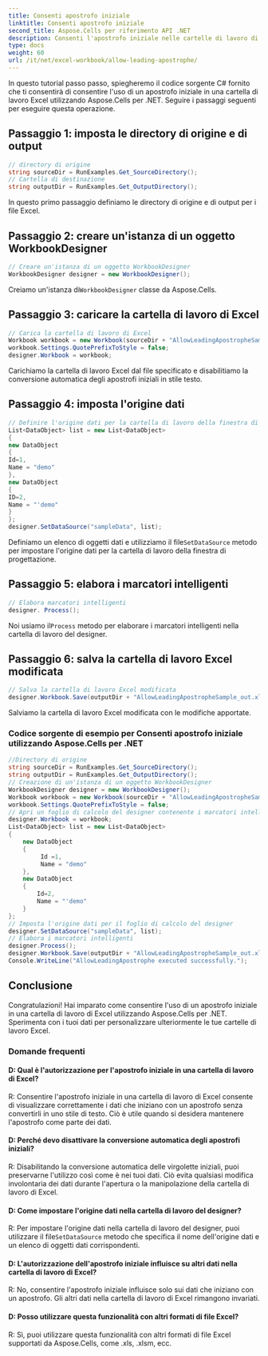 ```yaml
---
title: Consenti apostrofo iniziale
linktitle: Consenti apostrofo iniziale
second_title: Aspose.Cells per riferimento API .NET
description: Consenti l'apostrofo iniziale nelle cartelle di lavoro di Excel con Aspose.Cells per .NET.
type: docs
weight: 60
url: /it/net/excel-workbook/allow-leading-apostrophe/
---
```

In questo tutorial passo passo, spiegheremo il codice sorgente C# fornito che ti consentirà di consentire l'uso di un apostrofo iniziale in una cartella di lavoro Excel utilizzando Aspose.Cells per .NET. Seguire i passaggi seguenti per eseguire questa operazione.

## Passaggio 1: imposta le directory di origine e di output

```csharp
// directory di origine
string sourceDir = RunExamples.Get_SourceDirectory();
// Cartella di destinazione
string outputDir = RunExamples.Get_OutputDirectory();
```

In questo primo passaggio definiamo le directory di origine e di output per i file Excel.

## Passaggio 2: creare un'istanza di un oggetto WorkbookDesigner

```csharp
// Creare un'istanza di un oggetto WorkbookDesigner
WorkbookDesigner designer = new WorkbookDesigner();
```

 Creiamo un'istanza di`WorkbookDesigner` classe da Aspose.Cells.

## Passaggio 3: caricare la cartella di lavoro di Excel

```csharp
// Carica la cartella di lavoro di Excel
Workbook workbook = new Workbook(sourceDir + "AllowLeadingApostropheSample.xlsx");
workbook.Settings.QuotePrefixToStyle = false;
designer.Workbook = workbook;
```

Carichiamo la cartella di lavoro Excel dal file specificato e disabilitiamo la conversione automatica degli apostrofi iniziali in stile testo.

## Passaggio 4: imposta l'origine dati

```csharp
// Definire l'origine dati per la cartella di lavoro della finestra di progettazione
List<DataObject> list = new List<DataObject>
{
new DataObject
{
Id=1,
Name = "demo"
},
new DataObject
{
ID=2,
Name = "'demo"
}
};
designer.SetDataSource("sampleData", list);
```

 Definiamo un elenco di oggetti dati e utilizziamo il file`SetDataSource` metodo per impostare l'origine dati per la cartella di lavoro della finestra di progettazione.

## Passaggio 5: elabora i marcatori intelligenti

```csharp
// Elabora marcatori intelligenti
designer. Process();
```

 Noi usiamo il`Process` metodo per elaborare i marcatori intelligenti nella cartella di lavoro del designer.

## Passaggio 6: salva la cartella di lavoro Excel modificata

```csharp
// Salva la cartella di lavoro Excel modificata
designer.Workbook.Save(outputDir + "AllowLeadingApostropheSample_out.xlsx");
```

Salviamo la cartella di lavoro Excel modificata con le modifiche apportate.

### Codice sorgente di esempio per Consenti apostrofo iniziale utilizzando Aspose.Cells per .NET 
```csharp
//Directory di origine
string sourceDir = RunExamples.Get_SourceDirectory();
string outputDir = RunExamples.Get_OutputDirectory();
// Creazione di un'istanza di un oggetto WorkbookDesigner
WorkbookDesigner designer = new WorkbookDesigner();
Workbook workbook = new Workbook(sourceDir + "AllowLeadingApostropheSample.xlsx");
workbook.Settings.QuotePrefixToStyle = false;
// Apri un foglio di calcolo del designer contenente i marcatori intelligenti
designer.Workbook = workbook;
List<DataObject> list = new List<DataObject>
{
	new DataObject
	{
		 Id =1,
		 Name = "demo"
	},
	new DataObject
	{
		Id=2,
		Name = "'demo"
	}
};
// Imposta l'origine dati per il foglio di calcolo del designer
designer.SetDataSource("sampleData", list);
// Elabora i marcatori intelligenti
designer.Process();
designer.Workbook.Save(outputDir + "AllowLeadingApostropheSample_out.xlsx");
Console.WriteLine("AllowLeadingApostrophe executed successfully.");
```

## Conclusione

Congratulazioni! Hai imparato come consentire l'uso di un apostrofo iniziale in una cartella di lavoro di Excel utilizzando Aspose.Cells per .NET. Sperimenta con i tuoi dati per personalizzare ulteriormente le tue cartelle di lavoro Excel.

### Domande frequenti

#### D: Qual è l'autorizzazione per l'apostrofo iniziale in una cartella di lavoro di Excel?

R: Consentire l'apostrofo iniziale in una cartella di lavoro di Excel consente di visualizzare correttamente i dati che iniziano con un apostrofo senza convertirli in uno stile di testo. Ciò è utile quando si desidera mantenere l'apostrofo come parte dei dati.

#### D: Perché devo disattivare la conversione automatica degli apostrofi iniziali?

R: Disabilitando la conversione automatica delle virgolette iniziali, puoi preservarne l'utilizzo così come è nei tuoi dati. Ciò evita qualsiasi modifica involontaria dei dati durante l'apertura o la manipolazione della cartella di lavoro di Excel.

#### D: Come impostare l'origine dati nella cartella di lavoro del designer?

 R: Per impostare l'origine dati nella cartella di lavoro del designer, puoi utilizzare il file`SetDataSource` metodo che specifica il nome dell'origine dati e un elenco di oggetti dati corrispondenti.

#### D: L'autorizzazione dell'apostrofo iniziale influisce su altri dati nella cartella di lavoro di Excel?

R: No, consentire l'apostrofo iniziale influisce solo sui dati che iniziano con un apostrofo. Gli altri dati nella cartella di lavoro di Excel rimangono invariati.

#### D: Posso utilizzare questa funzionalità con altri formati di file Excel?

R: Sì, puoi utilizzare questa funzionalità con altri formati di file Excel supportati da Aspose.Cells, come .xls, .xlsm, ecc.